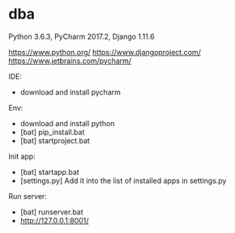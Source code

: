 # dba
Python 3.6.3, PyCharm 2017.2, Django 1.11.6

https://www.python.org/
https://www.djangoproject.com/
https://www.jetbrains.com/pycharm/

IDE:
- download and install pycharm

Env:
- download and install python
- [bat] pip_install.bat
- [bat] startproject.bat

Init app:
- [bat] startapp.bat
- [settings.py] Add it into the list of installed apps in settings.py

Run server:
- [bat] runserver.bat
- http://127.0.0.1:8001/
